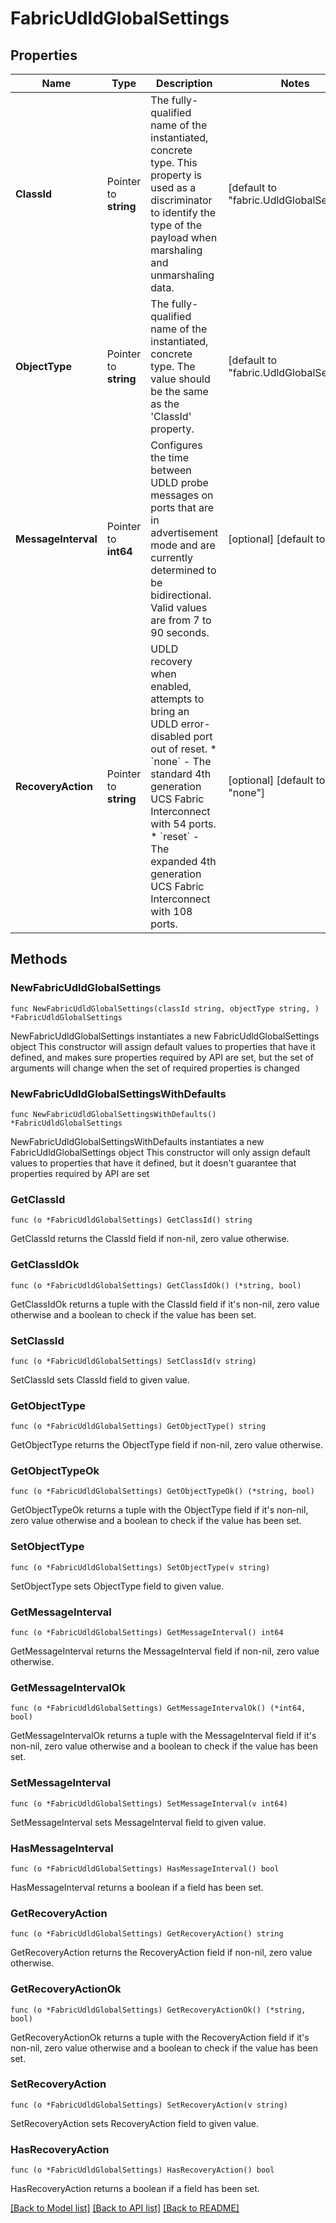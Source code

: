# FabricUdldGlobalSettings

## Properties

Name | Type | Description | Notes
------------ | ------------- | ------------- | -------------
**ClassId** | Pointer to **string** | The fully-qualified name of the instantiated, concrete type. This property is used as a discriminator to identify the type of the payload when marshaling and unmarshaling data. | [default to "fabric.UdldGlobalSettings"]
**ObjectType** | Pointer to **string** | The fully-qualified name of the instantiated, concrete type. The value should be the same as the &#39;ClassId&#39; property. | [default to "fabric.UdldGlobalSettings"]
**MessageInterval** | Pointer to **int64** | Configures the time between UDLD probe messages on ports that are in advertisement mode and are currently determined to be bidirectional. Valid values are from 7 to 90 seconds. | [optional] [default to 15]
**RecoveryAction** | Pointer to **string** | UDLD recovery when enabled, attempts to bring an UDLD error-disabled port out of reset. * &#x60;none&#x60; - The standard 4th generation UCS Fabric Interconnect with 54 ports. * &#x60;reset&#x60; - The expanded 4th generation UCS Fabric Interconnect with 108 ports. | [optional] [default to "none"]

## Methods

### NewFabricUdldGlobalSettings

`func NewFabricUdldGlobalSettings(classId string, objectType string, ) *FabricUdldGlobalSettings`

NewFabricUdldGlobalSettings instantiates a new FabricUdldGlobalSettings object
This constructor will assign default values to properties that have it defined,
and makes sure properties required by API are set, but the set of arguments
will change when the set of required properties is changed

### NewFabricUdldGlobalSettingsWithDefaults

`func NewFabricUdldGlobalSettingsWithDefaults() *FabricUdldGlobalSettings`

NewFabricUdldGlobalSettingsWithDefaults instantiates a new FabricUdldGlobalSettings object
This constructor will only assign default values to properties that have it defined,
but it doesn't guarantee that properties required by API are set

### GetClassId

`func (o *FabricUdldGlobalSettings) GetClassId() string`

GetClassId returns the ClassId field if non-nil, zero value otherwise.

### GetClassIdOk

`func (o *FabricUdldGlobalSettings) GetClassIdOk() (*string, bool)`

GetClassIdOk returns a tuple with the ClassId field if it's non-nil, zero value otherwise
and a boolean to check if the value has been set.

### SetClassId

`func (o *FabricUdldGlobalSettings) SetClassId(v string)`

SetClassId sets ClassId field to given value.


### GetObjectType

`func (o *FabricUdldGlobalSettings) GetObjectType() string`

GetObjectType returns the ObjectType field if non-nil, zero value otherwise.

### GetObjectTypeOk

`func (o *FabricUdldGlobalSettings) GetObjectTypeOk() (*string, bool)`

GetObjectTypeOk returns a tuple with the ObjectType field if it's non-nil, zero value otherwise
and a boolean to check if the value has been set.

### SetObjectType

`func (o *FabricUdldGlobalSettings) SetObjectType(v string)`

SetObjectType sets ObjectType field to given value.


### GetMessageInterval

`func (o *FabricUdldGlobalSettings) GetMessageInterval() int64`

GetMessageInterval returns the MessageInterval field if non-nil, zero value otherwise.

### GetMessageIntervalOk

`func (o *FabricUdldGlobalSettings) GetMessageIntervalOk() (*int64, bool)`

GetMessageIntervalOk returns a tuple with the MessageInterval field if it's non-nil, zero value otherwise
and a boolean to check if the value has been set.

### SetMessageInterval

`func (o *FabricUdldGlobalSettings) SetMessageInterval(v int64)`

SetMessageInterval sets MessageInterval field to given value.

### HasMessageInterval

`func (o *FabricUdldGlobalSettings) HasMessageInterval() bool`

HasMessageInterval returns a boolean if a field has been set.

### GetRecoveryAction

`func (o *FabricUdldGlobalSettings) GetRecoveryAction() string`

GetRecoveryAction returns the RecoveryAction field if non-nil, zero value otherwise.

### GetRecoveryActionOk

`func (o *FabricUdldGlobalSettings) GetRecoveryActionOk() (*string, bool)`

GetRecoveryActionOk returns a tuple with the RecoveryAction field if it's non-nil, zero value otherwise
and a boolean to check if the value has been set.

### SetRecoveryAction

`func (o *FabricUdldGlobalSettings) SetRecoveryAction(v string)`

SetRecoveryAction sets RecoveryAction field to given value.

### HasRecoveryAction

`func (o *FabricUdldGlobalSettings) HasRecoveryAction() bool`

HasRecoveryAction returns a boolean if a field has been set.


[[Back to Model list]](../README.md#documentation-for-models) [[Back to API list]](../README.md#documentation-for-api-endpoints) [[Back to README]](../README.md)


